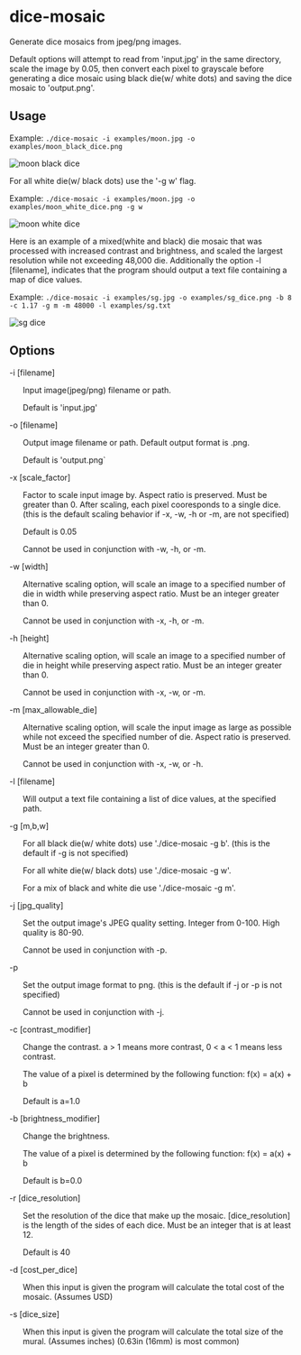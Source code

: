 # dice-mosaic
Generate dice mosaics from jpeg/png images.

Default options will attempt to read from 'input.jpg' in the same directory, scale the image by 0.05, then convert each pixel to grayscale before generating a dice mosaic using  black die(w/ white dots) and saving the dice mosaic to 'output.png'.

Usage
---
Example: `./dice-mosaic -i examples/moon.jpg -o examples/moon_black_dice.png`

![moon black dice](examples/moon_black_dice.png)

For all white die(w/ black dots) use the '-g w' flag.

Example: `./dice-mosaic -i examples/moon.jpg -o examples/moon_white_dice.png -g w`

![moon white dice](examples/moon_white_dice.png)

Here is an example of a mixed(white and black) die mosaic that was processed with increased contrast and brightness, and scaled the largest resolution while not exceeding 48,000 die. Additionally the option -l [filename], indicates that the program should output a text file containing a map of dice values.

Example: `./dice-mosaic -i examples/sg.jpg -o examples/sg_dice.png -b 8 -c 1.17 -g m -m 48000 -l examples/sg.txt`

![sg dice](examples/sg_dice.png)

Options
---
-i [filename]
<ul>
Input image(jpeg/png) filename or path.
</ul><ul>
Default is 'input.jpg'
</ul>
-o [filename]
<ul>
Output image filename or path. Default output format is .png.
</ul><ul>
Default  is 'output.png`
</ul>
-x [scale_factor]
<ul>
Factor to scale input image by. Aspect ratio is preserved. Must be greater than 0. After scaling, each pixel cooresponds to a single dice. (this is the default scaling behavior if -x, -w, -h or -m, are not specified) 
</ul><ul>
Default is 0.05
</ul><ul>              
Cannot be used in conjunction with -w, -h, or -m.
</ul>
-w [width]
<ul>
Alternative scaling option, will scale an image to a specified number of die in width while preserving aspect ratio. Must be an integer greater than 0.
</ul><ul>
Cannot be used in conjunction with -x, -h, or -m.
</ul>
-h [height]
<ul>
Alternative scaling option, will scale an image to a specified number of die in height while preserving aspect ratio. Must be an integer greater than 0.
</ul><ul>
Cannot be used in conjunction with -x, -w, or -m.
</ul>
-m [max_allowable_die]
<ul>
Alternative scaling option, will scale the input image as large as possible while not exceed the specified number of die. Aspect ratio is preserved. Must be an integer greater than 0.
</ul><ul>
Cannot be used in conjunction with -x, -w, or -h.
</ul>
-l [filename]
<ul>
Will output a text file containing a list of dice values, at the specified path.
</ul>
-g [m,b,w]
<ul>
For all black die(w/ white dots) use './dice-mosaic -g b'. (this is the default if -g is not specified)
</ul><ul>
For all white die(w/ black dots) use './dice-mosaic -g w'.
</ul><ul>
For a mix of black and white die use './dice-mosaic -g m'.
</ul>
-j [jpg_quality]
<ul>
Set the output image's JPEG quality setting. Integer from 0-100. High quality is 80-90.
</ul><ul>
Cannot be used in conjunction with -p.
</ul>
-p
<ul>
Set the output image format to png. (this is the default if -j or -p is not specified)
</ul><ul>
Cannot be used in conjunction with -j.
</ul>
-c [contrast_modifier]
<ul>
Change the contrast. a > 1 means more contrast, 0 < a < 1 means less contrast.
</ul><ul>
The value of a pixel is determined by the following function: f(x) = a(x) + b
</ul><ul>
Default is a=1.0
</ul>
-b [brightness_modifier]
<ul>
Change the brightness.
</ul><ul>
The value of a pixel is determined by the following function: f(x) = a(x) + b
</ul><ul>
Default is b=0.0
</ul>
-r [dice_resolution]
<ul>
Set the resolution of the dice that make up the mosaic. [dice_resolution] is the length of the sides of each dice. Must be an integer that is at least 12.
</ul><ul>
Default is 40
</ul>
-d [cost_per_dice]
<ul>
When this input is given the program will calculate the total cost of the mosaic. (Assumes USD)
</ul>
-s [dice_size]
<ul>
When this input is given the program will calculate the total size of the mural. (Assumes inches) (0.63in (16mm) is most common)
</ul>